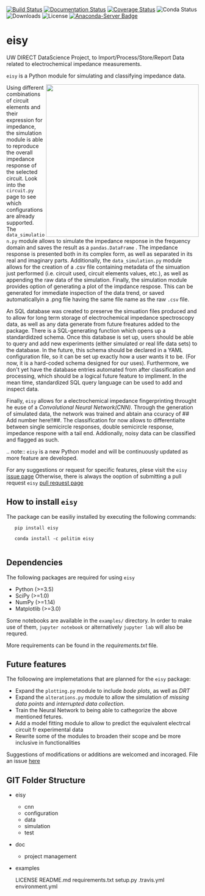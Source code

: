 [![Build Status](https://travis-ci.org/EISy-as-Py/eisy.svg?branch=master)](https://travis-ci.org/EISy-as-Py/eisy)
[![Documentation Status](https://readthedocs.org/projects/eisy-as-py/badge/?version=latest)](https://eisy-as-py.readthedocs.io/en/latest/?badge=latest)
[![Coverage Status](https://coveralls.io/repos/github/EISy-as-Py/eisy/badge.svg?branch=master)](https://coveralls.io/github/EISy-as-Py/eisy?branch=master)
![Conda Status](https://anaconda.org/politim/eisy/badges/installer/conda.svg)
![Downloads](https://anaconda.org/politim/eisy/badges/downloads.svg)
![License](https://anaconda.org/politim/eisy/badges/license.svg)
[![Anaconda-Server Badge](https://anaconda.org/politim/eisy/badges/platforms.svg)](https://anaconda.org/politim/eisy)

# eisy
UW DIRECT DataScience Project, to Import/Process/Store/Report Data related to electrochemical impedance measurements. 

`eisy` is a Python module for simulating and classifying impedance data.

<img src=https://github.com/EISy-as-Py/eisy/blob/master/doc/project_management/misc_design/Logo3_square.PNG width=400 p align="right"> 

Using different combinations of circuit elements and their expression for impedance, the simulation module is able to reproduce the overall impedance response of the selected circuit. Look into the `circuit.py` page to see which configurations are already supported.
The `data_simulation.py` module allows to simulate the impedance response  in the frequency domain and saves the result as a `pandas.DataFrame` . The impedance response is  presented both in its complex form, as well as separated in its real and imaginary parts. Additionally, the `data_simulation.py` module allows for the creation of a .csv file containing metadata of the simuation just performed (i.e. circuit used, circuit elements values, etc.), as well as appending the raw data of the simulation. Finally, the simulation module provides option of generating a plot of the impdance respose. This can be generated for immediate inspection of the data trend, or saved automaticallyin a .png file having the same file name as the raw `.csv` file. 

An SQL database was created to preserve the simuation files produced and to allow for long term storage of electrochemical impedance spectroscopy data, as well as any data generate from future freatures added to the package. There is a SQL-generating function which opens up a standardidzed schema. Once this database is set up, users should be able to query and add new experiments (either simulated or real life data sets) to the database. In the future, this schema should be declared in a YAML configuration file, so it can be set up exactly how a user wants it to be. (For now, it is a hard-coded schema designed for our uses). Furthermore, we don't yet have the database entries automated from after classification and processing, which should be a logical future feature to impliment. In the mean time, standardized SQL query language can be used to add and inspect data.

Finally, `eisy` allows for a electrochemical impedance fingerprinting throught he euse of a *Convolutional Neural Network(CNN)*. Through the generation of simulated data, the network was trained and abtain ana ccuracy of ## Add number here!!##. The classification for now allows to differentialte between single semicircle responses, double semicircle response, impedance respone with a tail end. Addionally, noisy data can be classified and flagged as such. 


.. note::
  `eisy` is a new Python model and will be continuously updated as more feature are developed.

For any suggestions or request for specific features, plese visit the `eisy` [issue page](https://github.com/EISy-as-Py/eisy/issues) Otherwise, there is always the ooption of submitting a pull request `eisy` [pull request page](https://github.com/EISy-as-Py/eisy/pulls)

How to install `eisy`
--------------------------------

The package can be easiliy installed by executing the following commands: 

```
   pip install eisy
   
   conda install -c politim eisy
   
```

Dependencies
-------------------------

The following packages are required for using `eisy` 

- Python (>=3.5)
- SciPy (>=1.0)
- NumPy (>=1.14)
- Matplotlib (>=3.0)

Some notebooks are available in the `examples/` directory. In order to make use of them, `jupyter notebook` or alternatively `jupyter lab` will also be requred. 

More requirements can be found in the *requirements.txt* file. 

Future features
----------------------

The folloowing are implemetations that are planned for the `eisy` package:

* Expand the `plotting.py` module to include *bode plots*, as well as *DRT*
* Expand the `alterations.py` module to allow the simulation of *missing data points* and *interrupted data collection*. 
* Train the Neural Network to being able to cathegorize the above mentioned fetures. 
* Add a model fitting module to allow to predict the equivalent electrcal circuit fr experimental data
* Rewrite some of the modules to broaden their scope and be more inclusive in functionalities 

Suggestions of modifications or additions are welcomed and incoraged. File an issue [here](https://github.com/EISy-as-Py/eisy/issues)


## GIT Folder Structure
 * eisy
     * cnn
     * configuration
     * data
     * simulation
     * test
 * doc
     * project management     
 * examples
 
    LICENSE
    README.md
    requirements.txt
    setup.py
    .travis.yml
    environment.yml
 
